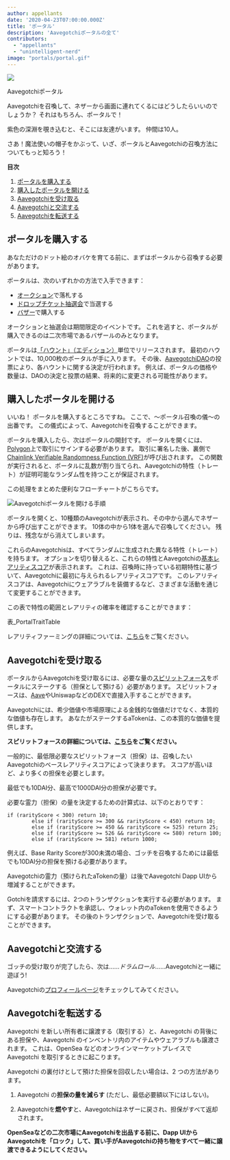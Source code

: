 ```yaml
---
author: appellants
date: '2020-04-23T07:00:00.000Z'
title: 'ポータル'
description: 'Aavegotchiポータルの全て'
contributors:
  - "appellants"
  - "unintelligent-nerd"
image: "portals/portal.gif"
---
```


<div class="headerImageContainer">
<img class="headerImage" src="/portals/portal.gif">
<p class="headerImageText">Aavegotchiポータル</p>
</div>

Aavegotchiを召喚して、ネザーから画面に連れてくるにはどうしたらいいのでしょうか？ それはもちろん、ポータルで！

紫色の深淵を覗き込むと、そこには友達がいます。 仲間は10人。

さあ！魔法使いの帽子をかぶって、いざ、ポータルとAavegotchiの召喚方法についてもっと知ろう！ 

<div class="contentsBox">

**目次**

<ol>
<li><a href=#buying-a-portal>ポータルを購入する</a></li>
<li><a href=#opening-your-portal>購入したポータルを開ける</a></li>
<li><a href=#claiming-an-aavegotchi>Aavegotchiを受け取る</a></li>
<li><a href=#interacting-with-your-aavegotchi>Aavegotchiと交流する</a></li>
<li><a href=#transferring-your-aavegotchi>Aavegotchiを転送する</a></li>
</ol>

</div>

## ポータルを購入する

あなただけのドット絵のオバケを育てる前に、まずはポータルから召喚する必要があります。

ポータルは、次のいずれかの方法で入手できます：

* [オークション](/aauction)で落札する
* [ドロップチケット抽選会](/tickets)で当選する
* [バザー](/baazaar)で購入する

オークションと抽選会は期間限定のイベントです。 これを逃すと、ポータルが購入できるのは二次市場であるバザールのみとなります。

ポータルは[「ハウント」（エディション）](/haunt)単位でリリースされます。 最初のハウントでは、10,000枚のポータルが手に入ります。 その後、[AavegotchiDAO](/dao)の投票により、各ハウントに関する決定が行われます。 例えば、ポータルの価格や数量は、DAOの決定と投票の結果、将来的に変更される可能性があります。


## 購入したポータルを開ける

いいね！ ポータルを購入するところですね。 ここで、～ポータル召喚の儀～の出番です。 この儀式によって、Aavegotchiを召喚することができます。

ポータルを購入したら、次はポータルの開封です。 ポータルを開くには、[Polygon](/glossary#polygon)上で取引にサインする必要があります。 取引に署名した後、裏側で[Chainlink Verifiable Randomness Function (VRF)](/glossary#chainlink-vrf)が呼び出されます。 この関数が実行されると、ポータルに乱数が割り当てられ、Aavegotchiの特性（トレート）が証明可能なランダム性を持つことが保証されます。

この処理をまとめた便利なフローチャートがこちらです。

<img class = "bodyImage" src = "/portals/opening-an-aavegotchi-portal.png" alt = "Aavegotchiポータルを開ける手順" />

ポータルを開くと、10種類のAavegotchiが表示され、その中から選んでネザーから呼び出すことができます。 10体の中から1体を選んで召喚してください。 残りは、残念ながら消えてしまいます。

これらのAavegotchisは、すべてランダムに生成された異なる特性（トレート）を持ちます。 オプションを切り替えると、これらの特性とAavegotchiの[基本レアリティスコア](/rarity-farming#base-rarity-score)が表示されます。 これは、召喚時に持っている初期特性に基づいて、Aavegotchiに最初に与えられるレアリティスコアです。 このレアリティスコアは、Aavegotchiにウェアラブルを装備するなど、さまざまな活動を通じて変更することができます。

この表で特性の範囲とレアリティの確率を確認することができます：

表_PortalTraitTable


レアリティファーミングの詳細については、[こちら](/rarity-farming)をご覧ください。


## Aavegotchiを受け取る

ポータルからAavegotchiを受け取るには、必要な量の[スピリットフォース](/spirit-force)をポータルにステークする（担保として預ける）必要があります。 スピリットフォースは、[Aave](https://aave.com/)やUniswapなどのDEXで直接入手することができます。

Aavegotchiには、希少価値や市場原理による金銭的な価値だけでなく、本質的な価値も存在します。 あなたがステークするaTokenは、この本質的な価値を提供します。

**スピリットフォースの詳細については、[こちら](/spirit-force)をご覧ください。**

一般的に、最低限必要なスピリットフォース（担保）は、召喚したいAavegotchiのベースレアリティスコアによって決まります。 スコアが高いほど、より多くの担保を必要とします。

最低でも10DAI分、最高で1000DAI分の担保が必要です。

必要な霊力（担保）の量を決定するための計算式は、以下のとおりです：

```
if (rarityScore < 300) return 10;
        else if (rarityScore >= 300 && rarityScore < 450) return 10;
        else if (rarityScore >= 450 && rarityScore <= 525) return 25;
        else if (rarityScore >= 526 && rarityScore <= 580) return 100;
        else if (rarityScore >= 581) return 1000;
```

例えば、Base Rarity Scoreが300未満の場合、ゴッチを召喚するためには最低でも10DAI分の担保を預ける必要があります。

Aavegotchiの霊力（預けられたaTokenの量）は後でAavegotchi Dapp UIから増減することができます。

Gotchiを請求するには、2つのトランザクションを実行する必要があります。 まず、スマートコントラクトを承認し、ウォレット内のaTokenを使用できるようにする必要があります。 その後のトランザクションで、Aavegotchiを受け取ることができます。

## Aavegotchiと交流する

ゴッチの受け取りが完了したら、次は......*ドラムロール*......Aavegotchiと一緒に遊ぼう!

Aavegotchiの[プロフィールページ](/aavegotchi-profile)をチェックしてみてください。

## Aavegotchiを転送する

Aavegotchi を新しい所有者に譲渡する（取引する）と、Aavegotchi の背後にある担保や、Aavegotchi のインベントリ内のアイテムやウェアラブルも譲渡されます。 これは、OpenSea などのオンラインマーケットプレイスで Aavegotchi を取引するときに起こります。

Aavegotchi の裏付けとして預けた担保を回収したい場合は、2 つの方法があります。

1. Aavegotchi の**担保の量を減らす** (ただし、最低必要額以下にはしない)。

2. Aavegotchiを**燃やす**と、Aavegotchiはネザーに戻され、担保がすべて返却されます。

**OpenSeaなどの二次市場にAavegotchiを出品する前に、Dapp UIからAavegotchiを「ロック」して、買い手がAavegotchiの持ち物をすべて一緒に譲渡できるようにしてください。**